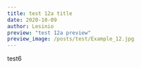 ```yaml
---
title: test 12a title
date: 2020-10-09
author: Lesinio
preview: "test 12a preview"
preview_image: /posts/test/Example_12.jpg
---
```


<p>test6</p>
